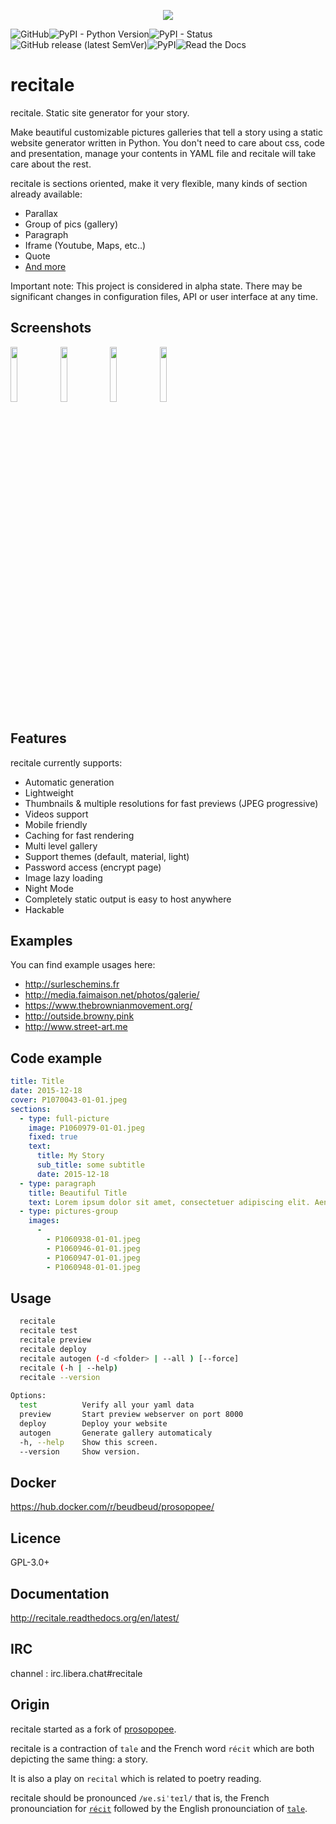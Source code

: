 <p align="center">
<img src="logo.png">
</p>

![GitHub](https://img.shields.io/github/license/recitale/recitale?color=brightgreen)![PyPI - Python Version](https://img.shields.io/pypi/pyversions/recitale)![PyPI - Status](https://img.shields.io/pypi/status/recitale)![GitHub release (latest SemVer)](https://img.shields.io/github/v/release/recitale/recitale?sort=semver)![PyPI](https://img.shields.io/pypi/v/recitale)![Read the Docs](https://img.shields.io/readthedocs/recitale)

# recitale

recitale. Static site generator for your story.

Make beautiful customizable pictures galleries that tell a story using a static website generator written in Python. You don't need to care about css, code and presentation, manage your contents in YAML file and recitale will take care about the rest.

recitale is sections oriented, make it very flexible, many kinds of section already available:

* Parallax
* Group of pics (gallery)
* Paragraph
* Iframe (Youtube, Maps, etc..)
* Quote
* [And more](http://recitale.readthedocs.io/en/latest/sections.html)

Important note: This project is considered in alpha state. There may be significant changes in configuration files, API or user interface at any time.

## Screenshots

<img src="https://github.com/recitale/recitale/raw/devel/pics/2018-04-30-113447_872x817_scrot.png" width="15%"></img> <img src="https://github.com/recitale/recitale/raw/devel/pics/2018-04-30-114059_1128x908_scrot.png" width="15%"></img> <img src="https://github.com/recitale/recitale/raw/devel/pics/2018-04-30-113707_1195x788_scrot.png" width="15%"></img> <img src="https://github.com/recitale/recitale/raw/devel/pics/2018-04-30-113821_1128x847_scrot.png" width="15%"></img> 

## Features

recitale currently supports:

 * Automatic generation
 * Lightweight
 * Thumbnails & multiple resolutions for fast previews (JPEG progressive)
 * Videos support
 * Mobile friendly
 * Caching for fast rendering
 * Multi level gallery
 * Support themes (default, material, light)
 * Password access (encrypt page)
 * Image lazy loading
 * Night Mode
 * Completely static output is easy to host anywhere
 * Hackable
 
  ## Examples
 
You can find example usages here:

* http://surleschemins.fr
* http://media.faimaison.net/photos/galerie/
* https://www.thebrownianmovement.org/
* http://outside.browny.pink
* http://www.street-art.me
 
 ## Code example

```yaml
title: Title
date: 2015-12-18
cover: P1070043-01-01.jpeg
sections:
  - type: full-picture
    image: P1060979-01-01.jpeg
    fixed: true
    text:
      title: My Story
      sub_title: some subtitle
      date: 2015-12-18
  - type: paragraph
    title: Beautiful Title
    text: Lorem ipsum dolor sit amet, consectetuer adipiscing elit. Aenean commodo ligula eget dolor
  - type: pictures-group
    images:
      -
        - P1060938-01-01.jpeg
        - P1060946-01-01.jpeg
        - P1060947-01-01.jpeg
        - P1060948-01-01.jpeg
```
 
## Usage
```bash
  recitale
  recitale test
  recitale preview
  recitale deploy
  recitale autogen (-d <folder> | --all ) [--force]
  recitale (-h | --help)
  recitale --version
                                                                                
Options:                                                                        
  test          Verify all your yaml data                                       
  preview       Start preview webserver on port 8000                            
  deploy        Deploy your website                                             
  autogen       Generate gallery automaticaly                                   
  -h, --help    Show this screen.                                               
  --version     Show version.
```

## Docker

https://hub.docker.com/r/beudbeud/prosopopee/

## Licence 

GPL-3.0+

## Documentation

  http://recitale.readthedocs.org/en/latest/

## IRC 

channel : irc.libera.chat#recitale

## Origin

recitale started as a fork of [prosopopee](https://github.com/Psycojoker/prosopopee).

recitale is a contraction of `tale` and the French word `récit` which are both depicting the same thing: a story.

It is also a play on `recital` which is related to poetry reading.

recitale should be pronounced `/ʁe.siˈteɪl/` that is, the French pronounciation for [`récit`](https://en.wiktionary.org/wiki/r%C3%A9cit#Pronunciation) followed
by the English pronounciation of [`tale`](https://en.wiktionary.org/wiki/tale#Pronunciation).
